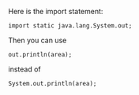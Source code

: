 Here is the import statement:

    import static java.lang.System.out;
    
Then you can use

    out.println(area);
    
instead of

    System.out.println(area);
